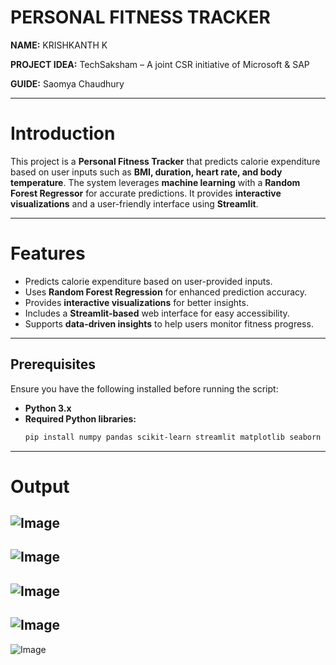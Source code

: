# PERSONAL FITNESS TRACKER

**NAME:** KRISHKANTH K  

**PROJECT IDEA:** TechSaksham – A joint CSR initiative of Microsoft & SAP

**GUIDE:** Saomya Chaudhury 

---

# **Introduction**  
This project is a **Personal Fitness Tracker** that predicts calorie expenditure based on user inputs such as **BMI, duration, heart rate, and body temperature**. The system leverages **machine learning** with a **Random Forest Regressor** for accurate predictions. It provides **interactive visualizations** and a user-friendly interface using **Streamlit**.

---

# **Features**  

- Predicts calorie expenditure based on user-provided inputs.  
- Uses **Random Forest Regression** for enhanced prediction accuracy.  
- Provides **interactive visualizations** for better insights.  
- Includes a **Streamlit-based** web interface for easy accessibility.  
- Supports **data-driven insights** to help users monitor fitness progress.  

---
## **Prerequisites**  

Ensure you have the following installed before running the script:

- **Python 3.x**  
- **Required Python libraries:**  
  ```sh
  pip install numpy pandas scikit-learn streamlit matplotlib seaborn

---

# **Output**
![Image](https://github.com/user-attachments/assets/516eb87d-e7cb-4cfe-9230-aba1f9507fa4)
---
![Image](https://github.com/user-attachments/assets/c6226184-64f6-47e8-aece-8acf025aeac5)
---
![Image](https://github.com/user-attachments/assets/262a6d3b-cbd4-4f42-b72d-db9932f59eef)
---
![Image](https://github.com/user-attachments/assets/f20b271b-8551-4eb9-892d-eae1f48c180a)
---
![Image](https://github.com/user-attachments/assets/82109c88-612a-4475-b44c-9d9f0064e205)
